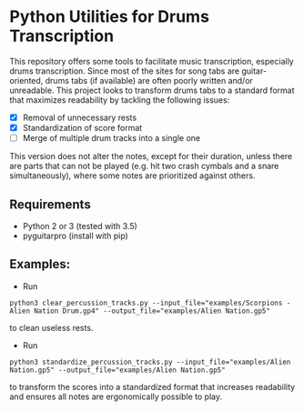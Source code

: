 # Python Utilities for Drums Transcription

This repository offers some tools to facilitate music transcription, especially drums transcription. Since most of the sites for song tabs are guitar-oriented, drums tabs (if available) are often poorly written and/or unreadable. This project looks to transform drums tabs to a standard format that maximizes readability by tackling the following issues:

- [x] Removal of unnecessary rests
- [x] Standardization of score format
- [ ] Merge of multiple drum tracks into a single one

This version does not alter the notes, except for their duration, unless there are parts that can not be played (e.g. hit two crash cymbals and a snare simultaneously), where some notes are prioritized against others.

## Requirements
* Python 2 or 3 (tested with 3.5)
* pyguitarpro (install with pip)

## Examples:

* Run
```
python3 clear_percussion_tracks.py --input_file="examples/Scorpions - Alien Nation Drum.gp4" --output_file="examples/Alien Nation.gp5"
```
to clean useless rests.

* Run
```
python3 standardize_percussion_tracks.py --input_file="examples/Alien Nation.gp5" --output_file="examples/Alien Nation.gp5"
```
to transform the scores into a standardized format that increases readability and ensures all notes are ergonomically possible to play.
